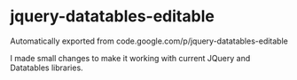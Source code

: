 # jquery-datatables-editable
Automatically exported from code.google.com/p/jquery-datatables-editable

I made small changes to make it working with current JQuery and Datatables libraries.
